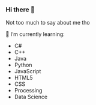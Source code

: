 ### Hi there 👋

Not too much to say about me tho

🌱 I’m currently learning:
- C#
- C++
- Java
- Python
- JavaScript
- HTML5
- CSS
- Processing
- Data Science
<!--
**IRaXeRI/IRaXeRI** is a ✨ _special_ ✨ repository because its `README.md` (this file) appears on your GitHub profile.

Here are some ideas to get you started:

- 🔭 I’m currently working on ...
- 🌱 I’m currently learning ...
- 👯 I’m looking to collaborate on ...
- 🤔 I’m looking for help with ...
- 💬 Ask me about ...
- 📫 How to reach me: ...
- 😄 Pronouns: ...
- ⚡ Fun fact: ...
-->
